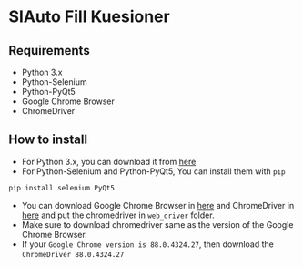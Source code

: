 # SIAuto Fill Kuesioner

## Requirements
+ Python 3.x
+ Python-Selenium
+ Python-PyQt5
+ Google Chrome Browser
+ ChromeDriver

## How to install

+ For Python 3.x, you can download it from [here](https://www.python.org/downloads/)
+ For Python-Selenium and Python-PyQt5, You can install them with ``pip``
```bash
pip install selenium PyQt5
```
+ You can download Google Chrome Browser in [here](https://www.google.com/chrome/index.html) and ChromeDriver in [here](https://chromedriver.chromium.org/) and put the chromedriver in ``web_driver`` folder.
+ Make sure to download chromedriver same as the version of the Google Chrome Browser.
+ If your ``Google Chrome version is 88.0.4324.27``, then download the ``ChromeDriver 88.0.4324.27``



